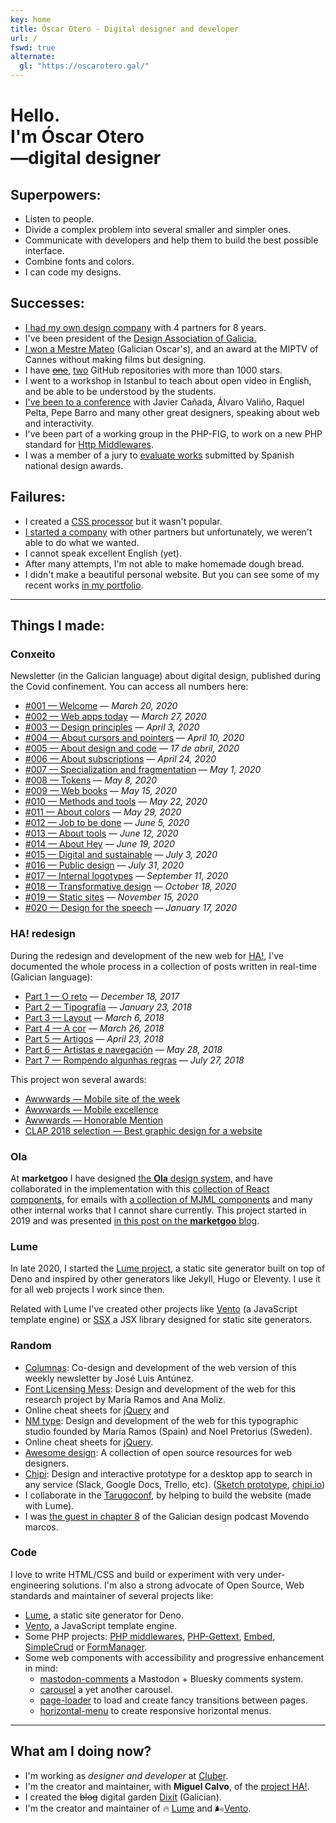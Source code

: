 ```yaml
---
key: home
title: Óscar Otero - Digital designer and developer
url: /
fswd: true
alternate:
  gl: "https://oscarotero.gal/"
---
```


# Hello. <br>I'm Óscar Otero <br>—digital designer

## Superpowers:

- Listen to people.
- Divide a complex problem into several smaller and simpler ones.
- Communicate with developers and help them to build the best possible
  interface.
- Combine fonts and colors.
- I can code my designs.

## Successes:

- [I had my own design company](https://web.archive.org/web/20191203021950/http://v1.anavallasuiza.com/)
  with 4 partners for 8 years.
- I've been president of the [Design Association of Galicia.](http://dag.gal)
- [I won a Mestre Mateo](https://www.academiagalegadoaudiovisual.gal/es/portfolio-item/vii-premios-mestre-mateo/)
  (Galician Oscar's), and an award at the MIPTV of Cannes without making films
  but designing.
- I have [~~one~~](https://github.com/oscarotero/Embed),
  [two](https://github.com/lumeland/lume) GitHub repositories with more than
  1000 stars.
- I went to a workshop in Istanbul to teach about open video in English, and be
  able to be understood by the students.
- [I've been to a conference](https://dag.gal/gl/feed2015/) with Javier Cañada,
  Álvaro Valiño, Raquel Pelta, Pepe Barro and many other great designers,
  speaking about web and interactivity.
- I've been part of a working group in the PHP-FIG, to work on a new PHP
  standard for [Http Middlewares](https://www.php-fig.org/psr/psr-15/meta/).
- I was a member of a jury to
  [evaluate works](https://www.youtube.com/watch?v=dDnsVNcoiq8) submitted by
  Spanish national design awards.

## Failures:

- I created a [CSS processor](http://stylecow.github.io/) but it wasn't popular.
- [I started a company](https://web.archive.org/web/20191203021950/http://v1.anavallasuiza.com/)
  with other partners but unfortunately, we weren't able to do what we wanted.
- I cannot speak excellent English (yet).
- After many attempts, I'm not able to make homemade dough bread.
- I didn't make a beautiful personal website. But you can see some of my recent
  works [in my portfolio](/portfolio/).

---

## Things I made:

### Conxeito

Newsletter (in the Galician language) about digital design, published during the
Covid confinement. You can access all numbers here:

- [#001 — Welcome](http://eepurl.com/gWhDcn) — _March 20, 2020_
- [#002 — Web apps today](http://eepurl.com/gW6GQn) — _March 27, 2020_
- [#003 — Design principles](http://eepurl.com/gX19yr) — _April 3, 2020_
- [#004 — About cursors and pointers](http://eepurl.com/gYFKG5) — _April 10,
  2020_
- [#005 — About design and code](http://eepurl.com/gZwOff) — _17 de abril, 2020_
- [#006 — About subscriptions](http://eepurl.com/g0jglP) — _April 24, 2020_
- [#007 — Specialization and fragmentation](http://eepurl.com/g08xOz) — _May 1,
  2020_
- [#008 — Tokens](http://eepurl.com/g10VOz) — _May 8, 2020_
- [#009 — Web books](http://eepurl.com/g22Uv5) — _May 15, 2020_
- [#010 — Methods and tools](http://eepurl.com/g3JroH) — _May 22, 2020_
- [#011 — About colors](http://eepurl.com/g4Sy01) — _May 29, 2020_
- [#012 — Job to be done](http://eepurl.com/g5IuWr) — _June 5, 2020_
- [#013 — About tools](http://eepurl.com/g6wYW5) — _June 12, 2020_
- [#014 — About Hey](http://eepurl.com/g7t9wH) — _June 19, 2020_
- [#015 — Digital and sustainable](http://eepurl.com/g8Os_v) — _July 3, 2020_
- [#016 — Public design](http://eepurl.com/g_qf1z) — _July 31, 2020_
- [#017 — Internal logotypes](http://eepurl.com/hcDGzf) — _September 11, 2020_
- [#018 — Transformative design](http://eepurl.com/hfv_U9) — _October 18, 2020_
- [#019 — Static sites](http://eepurl.com/himrb1) — _November 15, 2020_
- [#020 — Design for the speech](http://eepurl.com/hnuhJv) — _January 17, 2020_

### HA! redesign

During the redesign and development of the new web for
[HA!](https://historia-arte.com/), I've documented the whole process in a
collection of posts written in real-time (Galician language):

- [Part 1 — O reto](https://medium.com/@misteroom/redese%C3%B1o-ha-parte-1-o-reto-e773e7ad6a43)
  — _December 18, 2017_
- [Part 2 — Tipografía](https://medium.com/@misteroom/redese%C3%B1o-ha-parte-2-tipograf%C3%ADa-2a34ac09dc3c)
  — _January 23, 2018_
- [Part 3 — Layout](https://medium.com/@misteroom/redese%C3%B1o-ha-parte-3-layout-a73eedea2eaf)
  — _March 6, 2018_
- [Part 4 — A cor](https://medium.com/@misteroom/redese%C3%B1o-ha-parte-4-a-cor-70fb7c070fb2)
  — _March 26, 2018_
- [Part 5 — Artigos](https://medium.com/@misteroom/redese%C3%B1o-ha-parte-5-artigos-2408005fb932)
  — _April 23, 2018_
- [Part 6 — Artistas e navegación](https://medium.com/@misteroom/redese%C3%B1o-ha-parte-6-artistas-49213653922a)
  — _May 28, 2018_
- [Part 7 — Rompendo algunhas regras](https://medium.com/@misteroom/redese%C3%B1o-ha-parte-7-rompendo-algunhas-reglas-333335722946)
  — _July 27, 2018_

This project won several awards:

- [Awwwards — Mobile site of the week](https://www.awwwards.com/mobile-sites/ha)
- [Awwwards — Mobile excellence](https://www.awwwards.com/sites/ha/mobile-excellence-report)
- [Awwwards — Honorable Mention](https://www.awwwards.com/sites/ha)
- [CLAP 2018 selection — Best graphic design for a
  website](https://premiosclap.org/ganador-730)

### Ola

At **marketgoo** I have designed
[the **Ola** design system,](https://zeroheight.com/22mjgbuf6/p/56796c-ola) and
have collaborated in the implementation with this
[collection of React components](https://marketgoo.github.io/Ola/), for emails
with [a collection of MJML components](https://github.com/marketgoo/Ola-Emails)
and many other internal works that I cannot share currently. This project
started in 2019 and was presented
[in this post on the **marketgoo** blog](https://www.marketgoo.com/blog-post/say-hello-to-ola-design-system/).

### Lume

In late 2020, I started the [Lume project](https://lume.land/), a static site
generator built on top of Deno and inspired by other generators like Jekyll,
Hugo or Eleventy. I use it for all web projects I work since then.

Related with Lume I've created other projects like
[Vento](https://vento.js.org/) (a JavaScript template engine) or
[SSX](https://github.com/oscarotero/ssx/) a JSX library designed for static site
generators.

### Random

- [Columnas](https://jlantunez.com/columnas/): Co-design and development of the
  web version of this weekly newsletter by José Luis Antúnez.
- [Font Licensing Mess](https://fontlicensingmess.com/): Design and development
  of the web for this research project by María Ramos and Ana Moliz.
- Online cheat sheets for [jQuery](https://oscarotero.com/jquery/) and
- [NM type](http://www.nmtype.com/): Design and development of the web for this
  typographic studio founded by María Ramos (Spain) and Noel Pretorius (Sweden).
- Online cheat sheets for [jQuery](https://oscarotero.com/jquery/).
- [Awesome design](https://github.com/oscarotero/awesome-design): A collection
  of open source resources for web designers.
- [Chipi](https://oscarotero.github.io/chipi-client/): Design and interactive
  prototype for a desktop app to search in any service (Slack, Google Docs,
  Trello, etc).
  ([Sketch prototype](https://www.sketch.com/s/f46f510c-9f81-432b-be97-8b71d968f526),
  [chipi.io](https://chipi.io/#/))
- I collaborate in the [Tarugoconf](https://tarugoconf.com), by helping to build
  the website (made with Lume).
- I was
  [the guest in chapter 8](https://www.agalega.gal/videos/detail/271212-movendo-marcos-08-oscar-otero)
  of the Galician design podcast Movendo marcos.

### Code

I love to write HTML/CSS and build or experiment with very under-engineering
solutions. I'm also a strong advocate of Open Source, Web standards and
maintainer of several projects like:

- [Lume](https://lume.land), a static site generator for Deno.
- [Vento](https://vento.js.org/), a JavaScript template engine.
- Some PHP projects: [PHP middlewares](https://github.com/middlewares),
  [PHP-Gettext](https://github.com/php-gettext),
  [Embed](https://github.com/oscarotero/Embed),
  [SimpleCrud](https://github.com/oscarotero/simple-crud) or
  [FormManager](https://github.com/oscarotero/form-manager).
- Some web components with accessibility and progressive enhancement in mind:
  - [mastodon-comments](https://github.com/oom-components/mastodon-comments) a
    Mastodon + Bluesky comments system.
  - [carousel](https://github.com/oom-components/carousel) a yet another
    carousel.
  - [page-loader](https://github.com/oom-components/page-loader) to load and
    create fancy transitions between pages.
  - [horizontal-menu](https://github.com/oom-components/horizontal-menu) to
    create responsive horizontal menus.

---

## What am I doing now?

- I'm working as _designer and developer_ at [Cluber](https://cluber.es/).
- I'm the creator and maintainer, with **Miguel Calvo**, of the
  [project HA!](https://historia-arte.com/).
- I created the ~~blog~~ digital garden [Dixit](https://dixit.gal/) (Galician).
- I'm the creator and maintainer of 🔥 [Lume](https://lume.land) and
  🌬[Vento](https://vento.js.org/).
